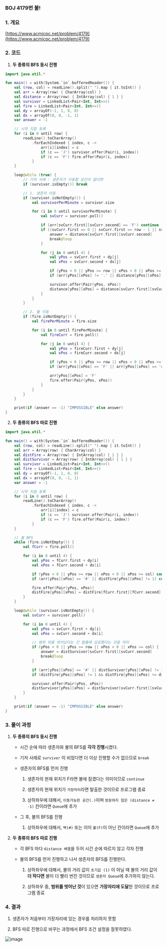### BOJ 4179번 불!

### 1. 개요

[https://www.acmicpc.net/problem/4179](https://www.acmicpc.net/problem/4179)

### 2. 코드

1. **두 종류의 BFS 동시 진행**

```kotlin
import java.util.*

fun main() = with(System.`in`.bufferedReader()) {
    val (row, col) = readLine().split(" ").map { it.toInt() }
    val arr = Array(row) { CharArray(col) }
    val distance = Array(row) { IntArray(col) { 1 } }
    val survivor = LinkedList<Pair<Int, Int>>()
    val fire = LinkedList<Pair<Int, Int>>()
    val dy = arrayOf(-1, 1, 0, 0)
    val dx = arrayOf(0, 0, -1, 1)
    var answer = -1

    // 시작 지점 등록
    for (i in 0 until row) {
        readLine().toCharArray()
            .forEachIndexed { index, c ->
                arr[i][index] = c
                if (c == 'J') survivor.offer(Pair(i, index))
                if (c == 'F') fire.offer(Pair(i, index))
            }
    }

    loop@while (true) {
        // 기저 사례 : 생존자가 이동할 공간이 없다면
        if (survivor.isEmpty()) break

        // 1. 생존자 이동
        if (survivor.isNotEmpty()) {
            val survivorPerMinute = survivor.size

            for (i in 0 until survivorPerMinute) {
                val svCurr = survivor.poll()

                if (arr[svCurr.first][svCurr.second] == 'F') continue   // 불에 잠겼다면 skip
                if ((svCurr.first == 0 || svCurr.first == row - 1 || svCurr.second == 0 || svCurr.second == col - 1) && arr[svCurr.first][svCurr.second] != 'F') {
                    answer = distance[svCurr.first][svCurr.second]
                    break@loop
                }

                for (j in 0 until 4) {
                    val yPos = svCurr.first + dy[j]
                    val xPos = svCurr.second + dx[j]

                    if (yPos < 0 || yPos >= row || xPos < 0 || xPos >= col) continue
                    if (arr[yPos][xPos] != '.' || distance[yPos][xPos] != 1) continue  // 이동 가능한 공간이 아니거나, 이미 이동한 공간이라면 skip

                    survivor.offer(Pair(yPos, xPos))
                    distance[yPos][xPos] = distance[svCurr.first][svCurr.second] + 1
                }
            }
        }

        // 2. 불 이동
        if (fire.isNotEmpty()) {
            val firePerMinute = fire.size

            for (i in 0 until firePerMinute) {
                val fireCurr = fire.poll()

                for (j in 0 until 4) {
                    val yPos = fireCurr.first + dy[j]
                    val xPos = fireCurr.second + dx[j]

                    if (yPos < 0 || yPos >= row || xPos < 0 || xPos >= col) continue
                    if (arr[yPos][xPos] == 'F' || arr[yPos][xPos] == '#') continue  // 벽 또는 이미 불

                    arr[yPos][xPos] = 'F'
                    fire.offer(Pair(yPos, xPos))
                }
            }
        }
    }

    print(if (answer == -1) "IMPOSSIBLE" else answer)
}
```

 2. **두 종류의 BFS 따로 진행**

```kotlin
import java.util.*

fun main() = with(System.`in`.bufferedReader()) {
    val (row, col) = readLine().split(" ").map { it.toInt() }
    val arr = Array(row) { CharArray(col) }
    val distFire = Array(row) { IntArray(col) { 1 } }
    val distSurvivor = Array(row) { IntArray(col) { 1 } }
    val survivor = LinkedList<Pair<Int, Int>>()
    val fire = LinkedList<Pair<Int, Int>>()
    val dy = arrayOf(-1, 1, 0, 0)
    val dx = arrayOf(0, 0, -1, 1)
    var answer = -1

    // 시작 지점 등록
    for (i in 0 until row) {
        readLine().toCharArray()
            .forEachIndexed { index, c ->
                arr[i][index] = c
                if (c == 'J') survivor.offer(Pair(i, index))
                if (c == 'F') fire.offer(Pair(i, index))
            }
    }

    // 불 BFS
    while (fire.isNotEmpty()) {
        val fCurr = fire.poll()

        for (i in 0 until 4) {
            val yPos = fCurr.first + dy[i]
            val xPos = fCurr.second + dx[i]

            if (yPos < 0 || yPos >= row || xPos < 0 || xPos >= col) continue
            if (arr[yPos][xPos] == '#' || distFire[yPos][xPos] != 1) continue

            fire.offer(Pair(yPos, xPos))
            distFire[yPos][xPos] = distFire[fCurr.first][fCurr.second] + 1
        }
    }

    loop@while (survivor.isNotEmpty()) {
        val svCurr = survivor.poll()

        for (i in 0 until 4) {
            val yPos = svCurr.first + dy[i]
            val xPos = svCurr.second + dx[i]

            // 범위 밖을 벗어났다는 건 탈출에 성공했다는 것을 의미
            if (yPos < 0 || yPos >= row || xPos < 0 || xPos >= col) {
                answer = distSurvivor[svCurr.first][svCurr.second]
                break@loop
            }

            if (arr[yPos][xPos] == '#' || distSurvivor[yPos][xPos] != 1) continue
            if (distFire[yPos][xPos] != 1 && distFire[yPos][xPos] <= distSurvivor[svCurr.first][svCurr.second] + 1) continue

            survivor.offer(Pair(yPos, xPos))
            distSurvivor[yPos][xPos] = distSurvivor[svCurr.first][svCurr.second] + 1
        }
    }

    print(if (answer == -1) "IMPOSSIBLE" else answer)
}
```

### 3. 풀이 과정

1. **두 종류의 BFS 동시 진행**

    - 시간 순에 따라 생존자와 불의 BFS를 **각각 진행**시켰다.
    
    - 기저 사례로 `survivor` 이 비었다면 더 이상 진행할 수가 없으므로 `break`
    
    - 생존자의 BFS를 먼저 진행
    
        1. 생존자의 현재 위치가 F라면 불에 잠겼다는 의미이므로 `continue`
        
        2. 생존자의 현재 위치가 `가장자리`라면 탈출한 것이므로 프로그램 종료
        
        3. 상하좌우에 대해서, `이동가능한 공간(.)`이며 `방문하지 않은 (distance ≠ -1)` 칸이라면 `Queue`에 추가
        
    - 그 후, 불의 BFS를 진행
    
        1. 상하좌우에 대해서, `벽(#)` 또는 이미 `불(F)`이 아닌 칸이라면 `Queue`에 추가
    
2. **두 종류의 BFS 따로 진행**

    - 각 BFS 마다 `distance 배열`을 두어 시간 순에 따르지 않고 각자 진행
    
    - 불의 BFS를 먼저 진행하고 나서 생존자의 BFS를 진행한다.
    
        1. 상하좌우에 대해서, 불의 거리 값이 `초기값 (1)` 이 아닐 때 불의 거리 값이 **더 작다면** 불이 더 빨리 번진 것이므로 `생존자 Queue`에 추가하지 않는다.
        
        2. 상하좌우 중, **범위를 벗어난 것**이 있으면 **가장자리에 도달**한 것이므로 프로그램 종료
        
### 4. 결과

1. 생존자가 처음부터 가장자리에 있는 경우를 처리하지 못함

2. BFS 따로 진행으로 바꾸는 과정에서 BFS 조건 설정을 잘못하였다.

![image](https://user-images.githubusercontent.com/24761073/88663144-0fa24580-d116-11ea-9d5c-5826fb28485a.png)